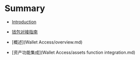 # Summary

* [Introduction](README.md)

* [钱包对接指南](钱包对接指南.md)

* [概述](Wallet Access/overview.md)

* [资产功能集成](Wallet Access/assets function integration.md)

  

  

